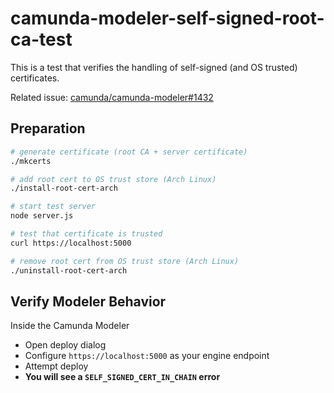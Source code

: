 # camunda-modeler-self-signed-root-ca-test

This is a test that verifies the handling of self-signed (and OS trusted) certificates.

Related issue: [camunda/camunda-modeler#1432](https://github.com/camunda/camunda-modeler/issues/1432)


## Preparation

```bash
# generate certificate (root CA + server certificate)
./mkcerts

# add root cert to OS trust store (Arch Linux)
./install-root-cert-arch

# start test server
node server.js

# test that certificate is trusted
curl https://localhost:5000

# remove root cert from OS trust store (Arch Linux)
./uninstall-root-cert-arch
```

## Verify Modeler Behavior

Inside the Camunda Modeler

* Open deploy dialog
* Configure `https://localhost:5000` as your engine endpoint
* Attempt deploy
* __You will see a `SELF_SIGNED_CERT_IN_CHAIN` error__